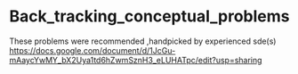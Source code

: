 # Back_tracking_conceptual_problems
These problems were recommended ,handpicked by experienced sde(s) 
https://docs.google.com/document/d/1JcGu-mAaycYwMY_bX2Uya1td6hZwmSznH3_eLUHATpc/edit?usp=sharing
